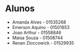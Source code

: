 # Alunos

* Amanda Alves - 01535268
* Emerson Aquino - 01501853
* Joao Arthur - 01558846
* Maisa Souza - 01508744
* Renan Zloccowick - 01529935
